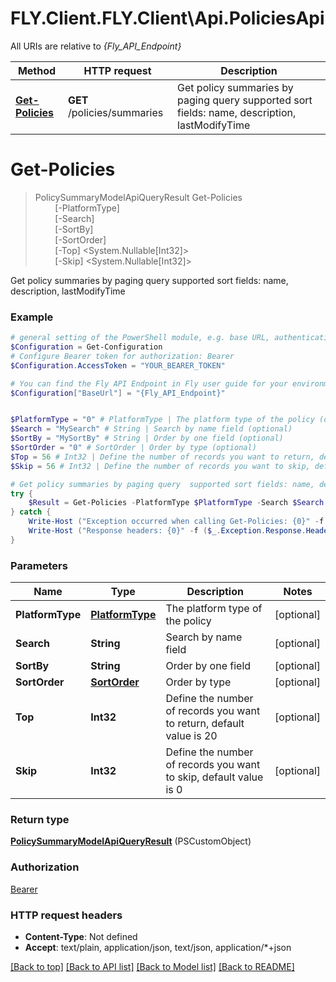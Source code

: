 # FLY.Client.FLY.Client\Api.PoliciesApi

All URIs are relative to *{Fly_API_Endpoint}*

Method | HTTP request | Description
------------- | ------------- | -------------
[**Get-Policies**](PoliciesApi.md#Get-Policies) | **GET** /policies/summaries | Get policy summaries by paging query  supported sort fields: name, description, lastModifyTime


<a name="Get-Policies"></a>
# **Get-Policies**
> PolicySummaryModelApiQueryResult Get-Policies<br>
> &nbsp;&nbsp;&nbsp;&nbsp;&nbsp;&nbsp;&nbsp;&nbsp;[-PlatformType] <PSCustomObject><br>
> &nbsp;&nbsp;&nbsp;&nbsp;&nbsp;&nbsp;&nbsp;&nbsp;[-Search] <String><br>
> &nbsp;&nbsp;&nbsp;&nbsp;&nbsp;&nbsp;&nbsp;&nbsp;[-SortBy] <String><br>
> &nbsp;&nbsp;&nbsp;&nbsp;&nbsp;&nbsp;&nbsp;&nbsp;[-SortOrder] <PSCustomObject><br>
> &nbsp;&nbsp;&nbsp;&nbsp;&nbsp;&nbsp;&nbsp;&nbsp;[-Top] <System.Nullable[Int32]><br>
> &nbsp;&nbsp;&nbsp;&nbsp;&nbsp;&nbsp;&nbsp;&nbsp;[-Skip] <System.Nullable[Int32]><br>

Get policy summaries by paging query  supported sort fields: name, description, lastModifyTime

### Example
```powershell
# general setting of the PowerShell module, e.g. base URL, authentication, etc
$Configuration = Get-Configuration
# Configure Bearer token for authorization: Bearer
$Configuration.AccessToken = "YOUR_BEARER_TOKEN"

# You can find the Fly API Endpoint in Fly user guide for your environment.
$Configuration["BaseUrl"] = "{Fly_API_Endpoint}"


$PlatformType = "0" # PlatformType | The platform type of the policy (optional)
$Search = "MySearch" # String | Search by name field (optional)
$SortBy = "MySortBy" # String | Order by one field (optional)
$SortOrder = "0" # SortOrder | Order by type (optional)
$Top = 56 # Int32 | Define the number of records you want to return, default value is 20 (optional)
$Skip = 56 # Int32 | Define the number of records you want to skip, default value is 0 (optional)

# Get policy summaries by paging query  supported sort fields: name, description, lastModifyTime
try {
    $Result = Get-Policies -PlatformType $PlatformType -Search $Search -SortBy $SortBy -SortOrder $SortOrder -Top $Top -Skip $Skip
} catch {
    Write-Host ("Exception occurred when calling Get-Policies: {0}" -f ($_.ErrorDetails | ConvertFrom-Json))
    Write-Host ("Response headers: {0}" -f ($_.Exception.Response.Headers | ConvertTo-Json))
}
```

### Parameters

Name | Type | Description  | Notes
------------- | ------------- | ------------- | -------------
 **PlatformType** | [**PlatformType**](PlatformType.md)| The platform type of the policy | [optional] 
 **Search** | **String**| Search by name field | [optional] 
 **SortBy** | **String**| Order by one field | [optional] 
 **SortOrder** | [**SortOrder**](SortOrder.md)| Order by type | [optional] 
 **Top** | **Int32**| Define the number of records you want to return, default value is 20 | [optional] 
 **Skip** | **Int32**| Define the number of records you want to skip, default value is 0 | [optional] 

### Return type

[**PolicySummaryModelApiQueryResult**](PolicySummaryModelApiQueryResult.md) (PSCustomObject)

### Authorization

[Bearer](../README.md#Bearer)

### HTTP request headers

 - **Content-Type**: Not defined
 - **Accept**: text/plain, application/json, text/json, application/*+json

[[Back to top]](#) [[Back to API list]](../README.md#documentation-for-api-endpoints) [[Back to Model list]](../README.md#documentation-for-models) [[Back to README]](../README.md)

